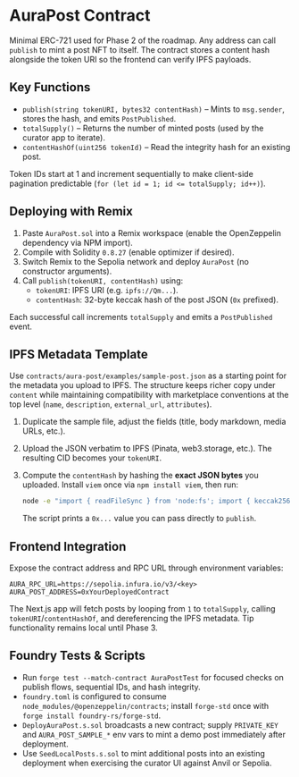 # AuraPost Contract

Minimal ERC-721 used for Phase 2 of the roadmap. Any address can call `publish` to mint a post NFT to itself. The contract stores a content hash alongside the token URI so the frontend can verify IPFS payloads.

## Key Functions

- `publish(string tokenURI, bytes32 contentHash)` – Mints to `msg.sender`, stores the hash, and emits `PostPublished`.
- `totalSupply()` – Returns the number of minted posts (used by the curator app to iterate).
- `contentHashOf(uint256 tokenId)` – Read the integrity hash for an existing post.

Token IDs start at 1 and increment sequentially to make client-side pagination predictable (`for (let id = 1; id <= totalSupply; id++)`).

## Deploying with Remix

1. Paste `AuraPost.sol` into a Remix workspace (enable the OpenZeppelin dependency via NPM import).
2. Compile with Solidity `0.8.27` (enable optimizer if desired).
3. Switch Remix to the Sepolia network and deploy `AuraPost` (no constructor arguments).
4. Call `publish(tokenURI, contentHash)` using:
   - `tokenURI`: IPFS URI (e.g. `ipfs://Qm...`).
   - `contentHash`: 32-byte keccak hash of the post JSON (`0x` prefixed).

Each successful call increments `totalSupply` and emits a `PostPublished` event.

## IPFS Metadata Template

Use `contracts/aura-post/examples/sample-post.json` as a starting point for the metadata you upload to IPFS. The structure keeps richer copy under `content` while maintaining compatibility with marketplace conventions at the top level (`name`, `description`, `external_url`, `attributes`).

1. Duplicate the sample file, adjust the fields (title, body markdown, media URLs, etc.).
2. Upload the JSON verbatim to IPFS (Pinata, web3.storage, etc.). The resulting CID becomes your `tokenURI`.
3. Compute the `contentHash` by hashing the **exact JSON bytes** you uploaded. Install `viem` once via `npm install viem`, then run:

   ```bash
   node -e "import { readFileSync } from 'node:fs'; import { keccak256 } from 'viem'; const data = readFileSync('contracts/aura-post/examples/sample-post.json'); console.log(keccak256(data));"
   ```

   The script prints a `0x...` value you can pass directly to `publish`.

## Frontend Integration

Expose the contract address and RPC URL through environment variables:

```
AURA_RPC_URL=https://sepolia.infura.io/v3/<key>
AURA_POST_ADDRESS=0xYourDeployedContract
```

The Next.js app will fetch posts by looping from `1` to `totalSupply`, calling `tokenURI`/`contentHashOf`, and dereferencing the IPFS metadata. Tip functionality remains local until Phase 3.

## Foundry Tests & Scripts

- Run `forge test --match-contract AuraPostTest` for focused checks on publish flows, sequential IDs, and hash integrity.
- `foundry.toml` is configured to consume `node_modules/@openzeppelin/contracts`; install `forge-std` once with `forge install foundry-rs/forge-std`.
- `DeployAuraPost.s.sol` broadcasts a new contract; supply `PRIVATE_KEY` and `AURA_POST_SAMPLE_*` env vars to mint a demo post immediately after deployment.
- Use `SeedLocalPosts.s.sol` to mint additional posts into an existing deployment when exercising the curator UI against Anvil or Sepolia.
